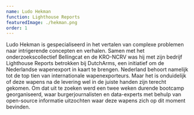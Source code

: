 ```yaml
---
name: Ludo Hekman
function: Lighthouse Reports
featuredImage: ./hekman.png
order: 1
---
```

Ludo Hekman is gespecialiseerd in het vertalen van complexe problemen naar intrigerende concepten en verhalen. Samen met het onderzoekscollectief Bellingcat en de KRO-NCRV was hij met zijn bedrijf Lighthouse Reports betrokken bij DutchArms, een initiatief om de Nederlandse wapenexport in kaart te brengen. Nederland behoort namelijk tot de top tien van internationale wapenexporteurs. Maar het is onduidelijk of deze wapens na de levering wel in de juiste handen zijn terecht gekomen. Om dat uit te zoeken werd een twee weken durende bootcamp georganiseerd, waar burgerjournalisten en data-experts met behulp van open-source informatie uitzochten waar deze wapens zich op dit moment bevinden.